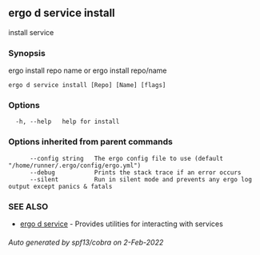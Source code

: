 ## ergo d service install

install service

### Synopsis

ergo install repo name or ergo install repo/name

```
ergo d service install [Repo] [Name] [flags]
```

### Options

```
  -h, --help   help for install
```

### Options inherited from parent commands

```
      --config string   The ergo config file to use (default "/home/runner/.ergo/config/ergo.yml")
      --debug           Prints the stack trace if an error occurs
      --silent          Run in silent mode and prevents any ergo log output except panics & fatals
```

### SEE ALSO

* [ergo d service](ergo_d_service.md)	 - Provides utilities for interacting with services

###### Auto generated by spf13/cobra on 2-Feb-2022
